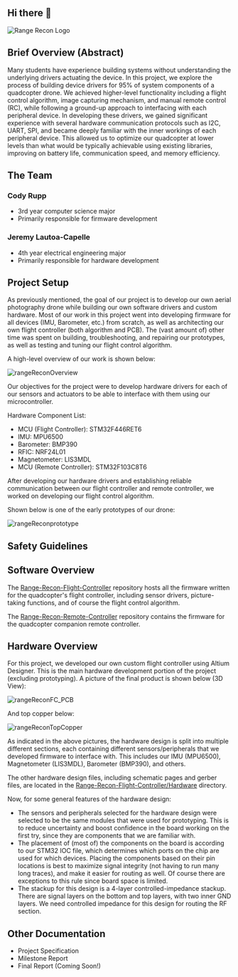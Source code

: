 ## Hi there 👋

<!--

**Here are some ideas to get you started:**

🙋‍♀️ A short introduction - what is your organization all about?
🌈 Contribution guidelines - how can the community get involved?
👩‍💻 Useful resources - where can the community find your docs? Is there anything else the community should know?
🍿 Fun facts - what does your team eat for breakfast?
🧙 Remember, you can do mighty things with the power of [Markdown](https://docs.github.com/github/writing-on-github/getting-started-with-writing-and-formatting-on-github/basic-writing-and-formatting-syntax)
-->
![Range Recon Logo](https://drive.google.com/uc?id=1eECACmVXNv3WCFBJkXMfIDpm5NHQGud7)

## Brief Overview (Abstract)
Many students have experience building systems without understanding the underlying drivers actuating the device. 
In this project, we explore the process of building device drivers for 95% of system components of a quadcopter drone. 
We achieved higher-level functionality including a flight control algorithm, image capturing mechanism, and manual remote control (RC), 
while following a ground-up approach to interfacing with each peripheral device. 
In developing these drivers, we gained significant experience with several hardware communication protocols such as I2C, UART, SPI, and became deeply familiar with the inner workings of each peripheral device. 
This allowed us to optimize our quadcopter at lower levels than what would be typically achievable using existing libraries, improving on battery life, communication speed, and memory efficiency.

## The Team
### Cody Rupp
- 3rd year computer science major
- Primarily responsible for firmware development

### Jeremy Lautoa-Capelle 
- 4th year electrical engineering major
- Primarily responsible for hardware development

## Project Setup

As previously mentioned, the goal of our project is to develop our own aerial photography drone while building our own software drivers and custom hardware. Most of our work in this project went into developing firmware for all devices (IMU, Barometer, etc.) from scratch, as well as architecting our own flight controller (both algorithm and PCB). The (vast amount of) other time was spent on building, troubleshooting, and repairing our prototypes, as well as testing and tuning our flight control algorithm.

A high-level overview of our work is shown below:

![rangeReconOverview](https://github.com/JayCo-Embedded-Solutions/.github/assets/121917210/0975abe5-5dd7-471d-8a61-373c708f3b3c)

Our objectives for the project were to develop hardware drivers for each of our sensors and actuators to be able to interface with them using our microcontroller.

Hardware Component List:
- MCU (Flight Controller): STM32F446RET6
- IMU: MPU6500
- Barometer: BMP390
- RFIC: NRF24L01
- Magnetometer: LIS3MDL
- MCU (Remote Controller): STM32F103C8T6

After developing our hardware drivers and establishing reliable communication between our flight controller and remote controller, we worked on developing our flight control algorithm.

Shown below is one of the early prototypes of our drone:

![rangeReconprototype](https://github.com/JayCo-Embedded-Solutions/.github/assets/121917210/2ec54037-ead5-4695-ac14-9c08d44776cf)


## Safety Guidelines

## Software Overview
The [Range-Recon-Flight-Controller](https://github.com/JayCo-Embedded-Solutions/Range-Recon-Flight-Controller) repository hosts all the firmware written for the quadcopter's flight controller, including sensor drivers, picture-taking functions, and of course the flight control algorithm.

The [Range-Recon-Remote-Controller](https://github.com/JayCo-Embedded-Solutions/Range-Recon-Remote-Controller) repository contains the firmware for the quadcopter companion remote controller.

## Hardware Overview

For this project, we developed our own custom flight controller using Altium Designer. This is the main hardware development portion of the project (excluding prototyping). A picture of the final product is shown below (3D View):

![rangeReconFC_PCB](https://github.com/JayCo-Embedded-Solutions/.github/assets/121917210/91ea2fff-f13b-461d-a891-54ffbbd63994)

And top copper below:

![rangeReconTopCopper](https://github.com/JayCo-Embedded-Solutions/.github/assets/121917210/d6ad4111-7f27-4ff7-b971-2837fe5b873e)

As indicated in the above pictures, the hardware design is split into multiple different sections, each containing different sensors/peripherals that we developed firmware to interface with. This includes our IMU (MPU6500), Magnetometer (LIS3MDL), Barometer (BMP390), and others. 

The other hardware design files, including schematic pages and gerber files, are located in the [Range-Recon-Flight-Controller/Hardware](https://github.com/JayCo-Embedded-Solutions/Range-Recon-Flight-Controller/tree/f446prototype/hardware) directory.

Now, for some general features of the hardware design:

- The sensors and peripherals selected for the hardware design were selected to be the same modules that were used for prototyping. This is to reduce uncertainty and boost confidence in the board working on the first try, since they are components that we are familiar with.
- The placement of (most of) the components on the board is according to our STM32 IOC file, which determines which ports on the chip are used for which devices. Placing the components based on their pin locations is best to maximize signal integrity (not having to run many long traces), and make it easier for routing as well. Of course there are exceptions to this rule since board space is limited.
- The stackup for this design is a 4-layer controlled-impedance stackup. There are signal layers on the bottom and top layers, with two inner GND layers. We need controlled impedance for this design for routing the RF section.
## Other Documentation
- Project Specification
- Milestone Report
- Final Report (Coming Soon!)
